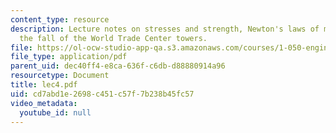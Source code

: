 ```yaml
---
content_type: resource
description: Lecture notes on stresses and strength, Newton's laws of motion, and
  the fall of the World Trade Center towers.
file: https://ol-ocw-studio-app-qa.s3.amazonaws.com/courses/1-050-engineering-mechanics-i-fall-2007/cd7abd1e2698c451c57f7b238b45fc57_lec4.pdf
file_type: application/pdf
parent_uid: dec40ff4-e8ca-636f-c6db-d88880914a96
resourcetype: Document
title: lec4.pdf
uid: cd7abd1e-2698-c451-c57f-7b238b45fc57
video_metadata:
  youtube_id: null
---
```

